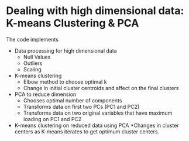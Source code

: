 # Dealing with high dimensional data: K-means Clustering & PCA
The code implements
* Data processing for high dimensional data
  - Null Values
  - Outliers
  - Scaling
* K-means clustering
  - Elbow method to choose optimal k
  - Change in initial cluster centroids and affect on the final clusters
* PCA to reduce dimension
  - Chooses optimal number of components
  - Transforms data on first two PCs (PC1 and PC2)
  - Transforms data on two original variables that have maximum loading on PC1 and PC2
* K-means clustering on reduced data using PCA
*Changes in cluster centers as K-means iterates to get optimum cluster centers.


